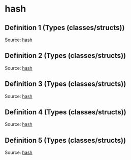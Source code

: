 # hash

## Definition 1 (Types (classes/structs))

Source: [hash](../csrc/bfs.h#L32)

## Definition 2 (Types (classes/structs))

Source: [hash](../csrc/dynamic_transform.h#L329)

## Definition 3 (Types (classes/structs))

Source: [hash](../csrc/expr_simplifier.cpp#L33)

## Definition 4 (Types (classes/structs))

Source: [hash](../csrc/id_model/loop_promotion.h#L88)

## Definition 5 (Types (classes/structs))

Source: [hash](../csrc/parallel_dimension_map.cpp#L29)


